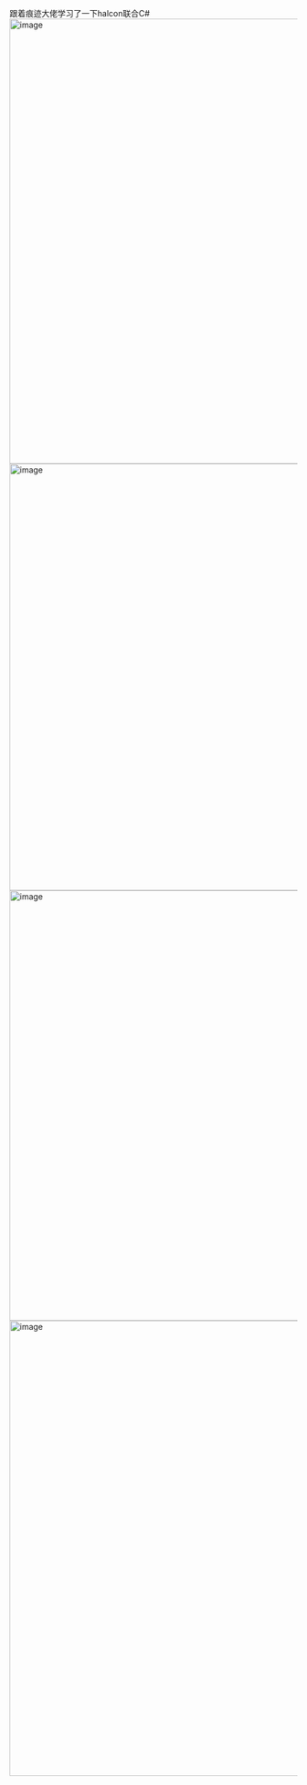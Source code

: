 跟着痕迹大佬学习了一下halcon联合C#
<img width="1175" height="779" alt="image" src="https://github.com/user-attachments/assets/3f9639ef-0b6a-4e9c-9d24-749c25d263b3" />
<img width="1172" height="747" alt="image" src="https://github.com/user-attachments/assets/e84bf9ff-dc09-4d0b-8643-1f31694f474a" />
<img width="1178" height="753" alt="image" src="https://github.com/user-attachments/assets/167bbea8-d1ca-45eb-9f8d-d91c443a1e95" />
<img width="1173" height="797" alt="image" src="https://github.com/user-attachments/assets/d8a99954-fb35-4cc1-bacd-57dc318d0682" />
